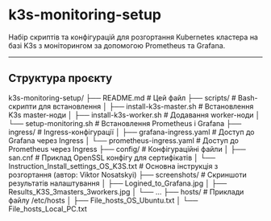 # k3s-monitoring-setup

Набір скриптів та конфігурацій для розгортання Kubernetes кластера на базі K3s з моніторингом за допомогою Prometheus та Grafana.

---

## Структура проєкту

k3s-monitoring-setup/
├── README.md # Цей файл
├── scripts/ # Bash-скрипти для встановлення
│ ├── install-k3s-master.sh # Встановлення K3s master-ноди
│ ├── install-k3s-worker.sh # Додавання worker-ноди
│ └── setup-monitoring.sh # Встановлення Prometheus і Grafana
├── ingress/ # Ingress-конфігурації
│ ├── grafana-ingress.yaml # Доступ до Grafana через Ingress
│ └── prometheus-ingress.yaml # Доступ до Prometheus через Ingress
├── config/ # Конфігураційні файли
│ ├── san.cnf # Приклад OpenSSL конфігу для сертифікатів
│ └── Instruction_Install_settings_OS_K3S.txt # Основна інструкція з розгортання (автор: Viktor Nosatskyi)
├── screenshots/ # Скриншоти результатів налаштування
│ ├── Logined_to_Grafana.jpg
│ ├── Results_K3S_3masters_3workers.jpg
│ └── ...
├── hosts/ # Приклади файлу /etc/hosts
│ ├── File_hosts_OS_Ubuntu.txt
│ └── File_hosts_Local_PC.txt
